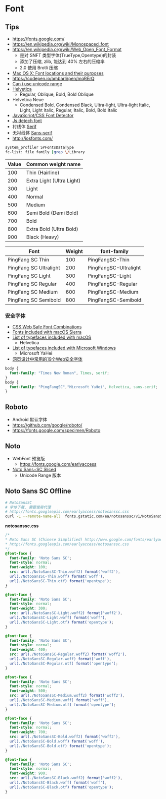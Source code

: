 # Font

## Tips
* https://fonts.google.com/
* https://en.wikipedia.org/wiki/Monospaced_font
* https://en.wikipedia.org/wiki/Web_Open_Font_Format
  * 是对 SNFT 类型字体(TrueType,Opentype)的封装
  * 添加了压缩, zlib, 能达到 40% 左右的压缩率
  * 2.0 使用 Brotli 压缩
* [Mac OS X: Font locations and their purposes](https://support.apple.com/en-us/HT201722)
* https://codepen.io/ambarli/pen/mqRErQ
* [Can i use unicode range](https://caniuse.com/#search=unicode%20range)
* [Helvetica](https://en.wikipedia.org/wiki/Helvetica)
  * Regular, Oblique, Bold, Bold Oblique
* Helvetica Neue
	* Condensed Bold, Condensed Black, Ultra-light, Ultra-light Italic, Light, Light Italic, Regular, Italic, Bold, Bold Italic
* [JavaScript/CSS Font Detector](http://www.lalit.org/lab/javascript-css-font-detect/)
* [Js detech font](https://stackoverflow.com/a/3368855/1870054)
* 衬线体 [Serif](https://en.wikipedia.org/wiki/Serif)
* 无衬线体 [Sans-serif](https://en.wikipedia.org/wiki/Sans-serif)
* http://iosfonts.com/

```bash
system_profiler SPFontsDataType
fc-list: file family |grep \/Library
```


Value	| Common weight name
------|-------------------
100	  | Thin (Hairline)
200	  | Extra Light (Ultra Light)
300	  | Light
400	  | Normal
500	  | Medium
600	  | Semi Bold (Demi Bold)
700	  | Bold
800	  | Extra Bold (Ultra Bold)
900	  | Black (Heavy)

Font                    | Weight| font-family
------------------------|-------|------------
PingFang SC Thin        | 100   | PingFangSC-Thin
PingFang SC Ultralight  | 200   | PingFangSC-Ultralight
PingFang SC Light       | 300   | PingFangSC-Light
PingFang SC Regular     | 400   | PingFangSC-Regular
PingFang SC Medium      | 600   | PingFangSC-Medium
PingFang SC Semibold    | 800   | PingFangSC-Semibold


### 安全字体
* [CSS Web Safe Font Combinations](https://www.w3schools.com/cssref/css_websafe_fonts.asp)
* [Fonts included with macOS Sierra](https://support.apple.com/en-us/HT206872)
* [List of typefaces included with macOS](https://en.wikipedia.org/wiki/List_of_typefaces_included_with_macOS)
  * Helvetica
* [List of typefaces included with Microsoft Windows](https://en.wikipedia.org/wiki/List_of_typefaces_included_with_Microsoft_Windows)
  * Microsoft YaHei
* [网页设计中常用的19个Web安全字体](https://blog.csdn.net/joyous/article/details/51498105)

```css
body {
  font-family: "Times New Roman", Times, serif;
}
body {
  font-family: "PingFangSC","Microsoft YaHei", Helvetica, sans-serif;
}
```

## Roboto
* Android 默认字体
* https://github.com/google/roboto/
* https://fonts.google.com/specimen/Roboto


## Noto
* WebFont 预览版
  * https://fonts.google.com/earlyaccess
* [Noto Sans+SC Sliced](https://fonts.google.com/earlyaccess#Noto+Sans+SC+Sliced)
  * Unicode Range 版本

## Noto Sans SC Offline
```bash
# NotoSansSC
# 字体下载, 需要使用代理
# http://fonts.googleapis.com/earlyaccess/notosanssc.css
curl -L --remote-name-all  fonts.gstatic.com/ea/notosanssc/v1/NotoSansSC-{Thin,Light,Regular,Medium,Bold,Black}.{woff2,woff,otf}
```

__notosanssc.css__

```css
/*
* Noto Sans SC (Chinese Simplified) http://www.google.com/fonts/earlyaccess
* http://fonts.googleapis.com/earlyaccess/notosanssc.css
*/
@font-face {
  font-family: 'Noto Sans SC';
  font-style: normal;
  font-weight: 100;
  src: url(./NotoSansSC-Thin.woff2) format('woff2'),
  url(./NotoSansSC-Thin.woff) format('woff'),
  url(./NotoSansSC-Thin.otf) format('opentype');
}

@font-face {
  font-family: 'Noto Sans SC';
  font-style: normal;
  font-weight: 300;
  src: url(./NotoSansSC-Light.woff2) format('woff2'),
  url(./NotoSansSC-Light.woff) format('woff'),
  url(./NotoSansSC-Light.otf) format('opentype');
}

@font-face {
  font-family: 'Noto Sans SC';
  font-style: normal;
  font-weight: 400;
  src: url(./NotoSansSC-Regular.woff2) format('woff2'),
  url(./NotoSansSC-Regular.woff) format('woff'),
  url(./NotoSansSC-Regular.otf) format('opentype');
}

@font-face {
  font-family: 'Noto Sans SC';
  font-style: normal;
  font-weight: 500;
  src: url(./NotoSansSC-Medium.woff2) format('woff2'),
  url(./NotoSansSC-Medium.woff) format('woff'),
  url(./NotoSansSC-Medium.otf) format('opentype');
}

@font-face {
  font-family: 'Noto Sans SC';
  font-style: normal;
  font-weight: 700;
  src: url(./NotoSansSC-Bold.woff2) format('woff2'),
  url(./NotoSansSC-Bold.woff) format('woff'),
  url(./NotoSansSC-Bold.otf) format('opentype');
}

@font-face {
  font-family: 'Noto Sans SC';
  font-style: normal;
  font-weight: 900;
  src: url(./NotoSansSC-Black.woff2) format('woff2'),
  url(./NotoSansSC-Black.woff) format('woff'),
  url(./NotoSansSC-Black.otf) format('opentype');
}
```

